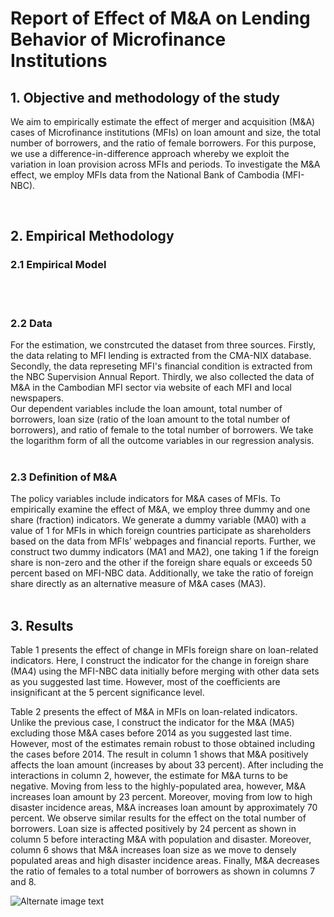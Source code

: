 # Report of Effect of M&A on Lending Behavior of Microfinance Institutions

## 1. Objective and methodology of the study
We aim to empirically estimate the effect of merger and acquisition (M&A) cases of Microfinance institutions (MFIs) on loan amount and size, the total number of borrowers, and the ratio of female borrowers. For this purpose, we use a difference-in-difference approach whereby we exploit the variation in loan provision across MFIs and periods. To investigate the M&A effect, we employ MFIs data from the National Bank of Cambodia (MFI-NBC).  

<br>


## 2. Empirical Methodology 



### 2.1 Empirical Model


<br><br>

### 2.2 Data
For the estimation, we constrcuted the dataset from three sources. Firstly, the data relating to MFI lending is extracted from the CMA-NIX database. Secondly, the data represeting MFI's financial condition is extracted from the NBC Supervision Annual Report. Thirdly, we also collected the data of M&A in the Cambodian MFI sector via website of each MFI and local newspapers.
<br>
Our dependent variables include the loan amount, total number of borrowers, loan size (ratio of the loan amount to the total number of borrowers), and ratio of female to the total number of borrowers. We take the logarithm form of all the outcome variables in our regression analysis.
<br><br>

### 2.3 Definition of M&A
The policy variables include indicators for M&A cases of MFIs. To empirically examine the effect of M&A, we employ three dummy and one share (fraction) indicators. We generate a dummy variable (MA0) with a value of 1 for MFIs in which foreign countries participate as shareholders based on the data from MFIs’ webpages and financial reports. Further, we construct two dummy indicators (MA1 and MA2), one taking 1 if the foreign share is non-zero and the other if the foreign share equals or exceeds 50 percent based on MFI-NBC data. Additionally, we take the ratio of foreign share directly as an alternative measure of M&A cases (MA3).
<br><br>

## 3. Results 
Table 1 presents the effect of change in MFIs foreign share on loan-related indicators. Here, I construct the indicator for the change in foreign share (MA4) using the MFI-NBC data initially before merging with other data sets as you suggested last time. However, most of the coefficients are insignificant at the 5 percent significance level.

Table 2 presents the effect of M&A in MFIs on loan-related indicators. Unlike the previous case, I construct the indicator for the M&A (MA5) excluding those M&A cases before 2014 as you suggested last time. However, most of the estimates remain robust to those obtained including the cases before 2014. The result in column 1 shows that M&A positively affects the loan amount (increases by about 33 percent). After including the interactions in column 2, however, the estimate for M&A turns to be negative. Moving from less to the highly-populated area, however, M&A increases loan amount by 23 percent. Moreover, moving from low to high disaster incidence areas, M&A increases loan amount by approximately 70 percent. We observe similar results for the effect on the total number of borrowers. Loan size is affected positively by 24 percent as shown in column 5 before interacting M&A with population and disaster. Moreover, column 6 shows that M&A increases loan size as we move to densely populated areas and high disaster incidence areas. Finally, M&A decreases the ratio of females to a total number of borrowers as shown in columns 7 and 8.


![Alternate image text](\Graph_Event_Study\EventStudy.png)


